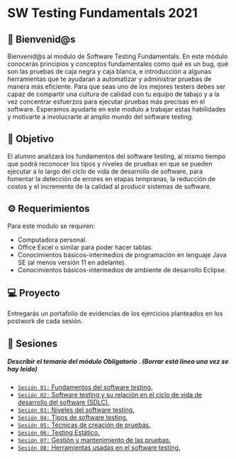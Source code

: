 # SW Testing Fundamentals 2021

## :wave: Bienvenid@s

Bienvenid@s al modulo de Software Testing Fundamentals. En este módulo conocerás principios y conceptos fundamentales como qué es un bug, qué son las pruebas de caja negra y caja blanca, e introducción a algunas herramientas que te ayudaran a automatizar y administrar pruebas de manera más eficiente. Para que seas uno de los mejores testers debes ser capaz de compartir una cultura de calidad con tu equipo de tabajo y a la vez concentrar esfuerzos para ejecutar pruebas más precisas en el software. Esperamos ayudarte en este modulo a trabajar estas habilidades y motivarte a involucrarte al amplio mundo del software testing.

## :dart: Objetivo

El alumno analizará los fundamentos del software testing, al mismo tiempo que podrá reconocer los tipos y niveles de pruebas en que se pueden ejecutar a lo largo del ciclo de vida de desarrollo de software, para fomentar la detección de errores en etapas tempranas, la reducción de costos y el incremento de la calidad al producir sistemas de software.

## :gear: Requerimientos

Para este modulo se requiren:
- Computadora personal.
- Office Excel o similar para poder hacer tablas.
- Conocimientos básicos-intermedios de programación en lenguaje Java SE (al menos versión 11 en adelante).
- Conocimientos básicos-intermedios de ambiente de desarrollo Eclipse.

## 💻 Proyecto

Entregarás un portafolio de evidencias de los ejercicios planteados en los postwork de cada sesión.

## :bookmark_tabs: Sesiones

##### Describir el temario del módulo **Obligatorio** . (Borrar está linea una vez se hay leido) 

- [`Sesión 01:` Fundamentos del software testing.](./Sesion-01)
- [`Sesión 02:` Software testing y su relación en el ciclo de vida de desarrollo del software (SDLC).](./Sesion-02)
- [`Sesión 03:` Niveles del software testing.](./Sesion-03)
- [`Sesión 04:` Tipos de software testing.](./Sesion-04)
- [`Sesión 05:` Técnicas de creación de pruebas.](./Sesion-05)
- [`Sesión 06:` Testing Estático.](./Sesion-06)
- [`Sesión 07:` Gestión y mantenimiento de las pruebas.](./Sesion-07)
- [`Sesión 08:` Herramientas usadas en el software testing.](./Sesion-08)
